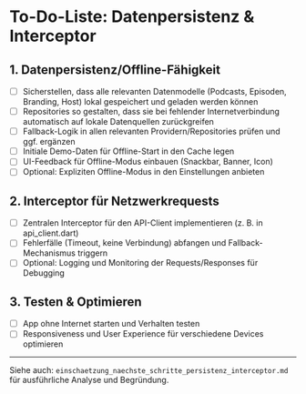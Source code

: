 # To-Do-Liste: Datenpersistenz & Interceptor

## 1. Datenpersistenz/Offline-Fähigkeit
- [ ] Sicherstellen, dass alle relevanten Datenmodelle (Podcasts, Episoden, Branding, Host) lokal gespeichert und geladen werden können
- [ ] Repositories so gestalten, dass sie bei fehlender Internetverbindung automatisch auf lokale Datenquellen zurückgreifen
- [ ] Fallback-Logik in allen relevanten Providern/Repositories prüfen und ggf. ergänzen
- [ ] Initiale Demo-Daten für Offline-Start in den Cache legen
- [ ] UI-Feedback für Offline-Modus einbauen (Snackbar, Banner, Icon)
- [ ] Optional: Expliziten Offline-Modus in den Einstellungen anbieten

## 2. Interceptor für Netzwerkrequests
- [ ] Zentralen Interceptor für den API-Client implementieren (z. B. in api_client.dart)
- [ ] Fehlerfälle (Timeout, keine Verbindung) abfangen und Fallback-Mechanismus triggern
- [ ] Optional: Logging und Monitoring der Requests/Responses für Debugging

## 3. Testen & Optimieren
- [ ] App ohne Internet starten und Verhalten testen
- [ ] Responsiveness und User Experience für verschiedene Devices optimieren

---

Siehe auch: `einschaetzung_naechste_schritte_persistenz_interceptor.md` für ausführliche Analyse und Begründung.